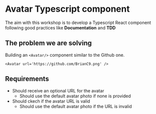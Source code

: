 # Avatar Typescript component

The aim with this workshop is to develop a Typescript React component following good practices like **Documentation** and **TDD**

## The problem we are solving

Building an `<Avatar/>` component similar to the Github one.

```tsx
<Avatar url='https://github.com/BrianC9.png' />
```

## Requirements

- Should receive an optional URL for the avatar
  - Should use the default avatar photo if none is provided
- Should ckech if the avatar URL is valid
  - Should use the default avatar photo if the URL is invalid
